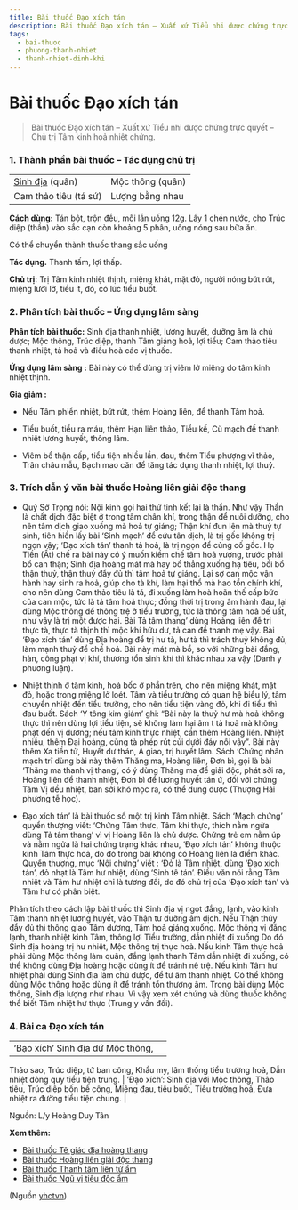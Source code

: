 ```yaml
---
title: Bài thuốc Đạo xích tán
description: Bài thuốc Đạo xích tán – Xuất xứ Tiểu nhi dược chứng trực quyết – Chủ trị Tâm kinh hoả nhiệt chứng.
tags:
  - bai-thuoc
  - phuong-thanh-nhiet
  - thanh-nhiet-dinh-khi
---
```


# Bài thuốc Đạo xích tán 

> Bài thuốc Đạo xích tán – Xuất xứ Tiểu nhi dược chứng trực quyết – Chủ trị Tâm kinh hoả nhiệt chứng.

### 1. Thành phần bài thuốc – Tác dụng chủ trị

|  |  |
| --- | --- |
| [Sinh địa](/yhctvn/vi-thuoc-sinh-dia/) (quân) | Mộc thông (quân) |
| Cam thảo tiêu (tá sứ) | Lượng bằng nhau |

**Cách dùng:** Tán bột, trộn đều, mỗi lần uống 12g. Lấy 1 chén nước, cho Trúc diệp (thần) vào sắc cạn còn khoảng 5 phân, uống nóng sau bữa ăn.

Có thể chuyển thành thuốc thang sắc uống

**Tác dụng.** Thanh tấm, lợi thấp. 

**Chủ trị:** Trị Tâm kinh nhiệt thịnh, miệng khát, mặt đỏ, người nóng bứt rứt, miệng lưỡi lở, tiểu ít, đỏ, có lúc tiểu buốt.

### 2. Phân tích bài thuốc – Ứng dụng lâm sàng

**Phân tích bài thuốc:** Sinh địa thanh nhiệt, lương huyết, dưỡng âm là chủ dược; Mộc thông, Trúc diệp, thanh Tâm giáng hoả, lợi tiểu; Cam thảo tiêu thanh nhiệt, tả hoả và điều hoà các vị thuốc.

**Ứng dụng lâm sàng :** Bài này có thể dùng trị viêm lở miệng do tâm kinh nhiệt thịnh.

**Gia giảm :** 

+ Nếu Tâm phiền nhiệt, bứt rứt, thêm Hoàng liên, để thanh Tâm hoả.

+ Tiểu buốt, tiểu ra máu, thêm Hạn liên thảo, Tiểu kế, Cù mạch đế thanh nhiệt lương huyết, thông lâm.

+ Viêm bể thận cấp, tiểu tiện nhiều lần, đau, thêm Tiểu phượng vĩ thảo, Trân châu mẫu, Bạch mao căn để tăng tác dụng thanh nhiệt, lợi thuỷ.

### 3. Trích dẫn ý văn bài thuốc Hoàng liên giải độc thang

+ Quý Sở Trọng nói: Nội kinh gọi hai thứ tinh kết lại là thần. Như vậy Thần là chất dịch đặc biệt ở trong tâm chân khí, trong thận để nuôi dưỡng, cho nên tâm dịch giao xuống mà hoả tự giáng; Thận khí đun lên mà thuỷ tự sinh, tiên hiền lấy bài ‘Sinh mạch’ để cứu tân dịch, là trị gốc không trị ngọn vậy; ‘Đạo xích tán’ thanh tả hoả, là trị ngọn để củng cố gốc. Họ Tiền (Ất) chế ra bài này có ý muốn kiềm chế tâm hoả vượng, trước phải bổ can thận; Sinh địa hoàng mát mà hay bổ thẳng xuống hạ tiêu, bồi bổ thận thuỷ, thận thuỷ đầy đủ thì tâm hoả tự giáng. Lại sợ can mộc vận hành hay sinh ra hoả, giúp cho tà khí, làm hại thổ mà hao tổn chính khí, cho nên dùng Cam thảo tiêu là tá, đi xuống làm hoà hoãn thế cấp bức của can mộc, tức là tả tâm hoả thực; đồng thời trị trong âm hành đau, lại dùng Mộc thông để thông trệ ở tiểu trường, tức là thông tâm hoả bế uất, như vậy là trị một được hai. Bài Tả tâm thang’ dùng Hoàng liên để trị thực tà, thực tà thịnh thì mộc khí hữu dư, tả can để thanh mẹ vậy. Bài ‘Đạo xích tán’ dùng Địa hoàng để trị hư tà, hư tà thì trách thuỷ không đủ, làm mạnh thuỷ để chế hoả. Bài này mát mà bổ, so với những bài đắng, hàn, công phạt vị khí, thương tổn sinh khí thì khác nhau xa vậy (Danh y phương luận).

+ Nhiệt thịnh ở tâm kinh, hoả bốc ở phần trên, cho nên miệng khát, mặt đỏ, hoặc trong miệng lở loét. Tâm và tiểu trường có quan hệ biểu lý, tâm chuyển nhiệt đến tiểu trường, cho nên tiểu tiện vàng đỏ, khi đi tiểu thì đau buốt. Sách ‘Y tông kim giám’ ghi: “Bài này là thuỷ hư mà hoả không thực thì nên dùng lợi tiểu tiện, sẽ không làm hại âm t tả hoả mà không phạt đến vị dương; nếu tâm kinh thực nhiệt, cần thêm Hoàng liên. Nhiệt nhiều, thêm Đại hoàng, cũng tà phép rút củi dưới đáy nổi vậy”. Bài này thêm Xa tiền tử, Huyết dư thán, A giao, trị huyết lâm. Sách ‘Chứng nhân mạch trĩ dùng bài này thêm Thăng ma, Hoàng liên, Đơn bì, gọi là bài ‘Thăng ma thanh vị thang’, có ý dùng Thăng ma để giải độc, phát sởi ra, Hoàng liên để thanh nhiệt, Đơn bì để lương huyết tán ứ, đối với chứng Tâm Vị đều nhiệt, ban sởi khó mọc ra, có thể dung được (Thượng Hải phương tễ học).

+ Đạo xích tán’ là bài thuốc số một trị kinh Tâm nhiệt. Sách ‘Mạch chứng’ quyển thượng viết: ‘Chứng Tâm thực, Tâm khí thực, thích nằm ngửa dùng Tả tâm thang’ vì vị Hoàng liên là chủ dược. Chứng trẻ em nằm úp và nằm ngửa là hai chứng trạng khác nhau, ‘Đạo xích tán’ không thuộc kinh Tâm thực hoả, do đó trong bài không có Hoàng liên là điểm khác. Quyển thượng, mục ‘Nội chứng’ viết : ‘Đỏ là Tâm nhiệt, dùng ‘Đạo xích tán’, đỏ nhạt là Tâm hư nhiệt, dùng ‘Sinh tê tán’. Điều văn nói rằng Tâm nhiệt và Tâm hư nhiệt chỉ là tương đối, do đó chủ trị của ‘Đạo xích tán’ và Tâm hư có phân biệt.

Phân tích theo cách lập bài thuốc thì Sinh địa vị ngọt đắng, lạnh, vào kinh Tâm thanh nhiệt lương huyết, vào Thận tư dưỡng âm dịch. Nếu Thận thủy đầy đủ thì thông giao Tâm dương, Tâm hoả giáng xuống. Mộc thông vị đắng lạnh, thanh nhiệt kinh Tâm, thông lợi Tiểu trường, dẫn nhiệt đi xuống Do đó Sinh địa hoàng trị hư nhiệt, Mộc thông trị thực hoà. Nếu kinh Tâm thực hoả phải dùng Mộc thông làm quân, đắng lạnh thanh Tâm dẫn nhiệt đi xuống, có thể không dùng Địa hoàng hoặc dùng ít để tránh nê trệ. Nếu kinh Tâm hư nhiệt phải dùng Sinh địa làm chủ dược, để tư âm thanh nhiệt. Có thể không dùng Mộc thông hoặc dùng ít để tránh tổn thương âm. Trong bài dùng Mộc thông, Sinh địa lượng như nhau. Vì vậy xem xét chứng và dùng thuốc không thể biết Tâm nhiệt hư thực (Trung y vấn đối).

### 4. Bài ca Đạo xích tán

|  |  |
| --- | --- |
| ‘Bạo xích’ Sinh địa dữ Mộc thông,
Thảo sao, Trúc diệp, tứ ban công,
Khẩu my, lâm thống tiểu trường hoả,
Dẫn nhiệt đông quy tiểu tiện trung. | ‘Đạo xích’: Sinh địa với Mộc thông,
Thảo tiêu, Trúc diệp bốn bề công,
Miệng đau, tiểu buốt, Tiểu trường hoả,
Đưa nhiệt ra đường tiểu tiện chung. |

Nguồn: L/y Hoàng Duy Tân

**Xem thêm:**

* [Bài thuốc Tê giác địa hoàng thang](/yhctvn/bai-thuoc-te-giac-dia-hoang-thang/)
* [Bài thuốc Hoàng liên giải độc thang](/yhctvn/bai-thuoc-hoang-lien-giai-doc-thang/)
* [Bài thuốc Thanh tâm liên tử ẩm](/yhctvn/bai-thuoc-thanh-tam-lien-tu-am/)
* [Bài thuốc Ngũ vị tiêu độc ẩm](/yhctvn/bai-thuoc-ngu-vi-tieu-doc-am/)

(Nguồn <a href="https://yhctvn.com/bai-thuoc-dao-xich-tan/" target="_blank">yhctvn</a>)
